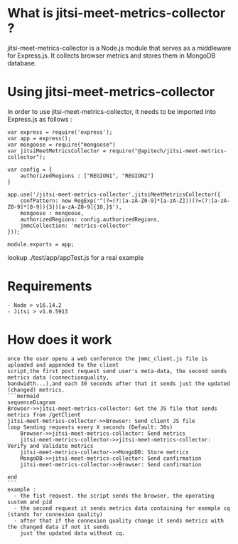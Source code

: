 
# What is jitsi-meet-metrics-collector ?
jitsi-meet-metrics-collector is a Node.js module that serves as a middleware for Express.js. It collects browser metrics and stores them in MongoDB database.

# Using jitsi-meet-metrics-collector

In order to use jitsi-meet-metrics-collector, it needs to be imported into Express.js as follows : 

    var express = require('express');
    var app = express();
    var mongoose = require("mongoose")
    var jitsiMeetMetricsCollector = require("@apitech/jitsi-meet-metrics-collector");
    
    var config = {
        authorizedRegions : ["REGION1", "REGION2"]
    }
    
    app.use('/jitsi-meet-metrics-collector',jitsiMeetMetricsCollector({
        confPattern: new RegExp('^(?=(?:[a-zA-Z0-9]*[a-zA-Z]))(?=(?:[a-zA-Z0-9]*[0-9]){3})[a-zA-Z0-9]{10,}$'),
        mongoose : mongoose,
        authorizedRegions: config.authorizedRegions,
        jmmcCollection: 'metrics-collector'
    }));
    
    module.exports = app;

lookup ./test/app/appTest.js for a real example

# Requirements

    - Node > v16.14.2
    - Jitsi > v1.0.5913

# How does it work

    once the user opens a web conference the jmmc_client.js file is uploaded and appended to the client 
    script,the first post request send user's meta-data, the second sends metrics data (connectionquality,
    bandwidth...),and each 30 seconds after that it sends just the updated (changed) metrics. 
    ```mermaid
    sequenceDiagram
    Browser->>jitsi-meet-metrics-collector: Get the JS file that sends metrics from /getClient
    jitsi-meet-metrics-collector->>Browser: Send client JS file
    loop Sending requests every X seconds (Default: 30s)
        Browser->>jitsi-meet-metrics-collector: Send metrics
        jitsi-meet-metrics-collector->>jitsi-meet-metrics-collector: Verify and Validate metrics
        jitsi-meet-metrics-collector->>MongoDB: Store metrics
        MongoDB->>jitsi-meet-metrics-collector: Send confirmation
        jitsi-meet-metrics-collector->>Browser: Send confirmation
        
    end
    ```
    example :
      - the fist request. the script sends the browser, the operating sustem and pid
      - the second request it sends metrics data containing for exemple cq (stands for connexion quality)
      - after that if the connexion quality change it sends metrics with the changed data if not it sends 
        just the updated data without cq.
